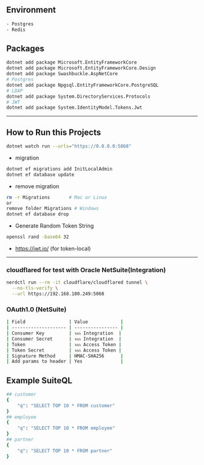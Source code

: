 ## Environment
```bash
- Postgres
- Redis
```

## Packages
```bash
dotnet add package Microsoft.EntityFrameworkCore
dotnet add package Microsoft.EntityFrameworkCore.Design
dotnet add package Swashbuckle.AspNetCore
# Postgres
dotnet add package Npgsql.EntityFrameworkCore.PostgreSQL
# LDAP
dotnet add package System.DirectoryServices.Protocols
# JWT
dotnet add package System.IdentityModel.Tokens.Jwt
```
---
## How to Run this Projects
```bash
dotnet watch run --urls="https://0.0.0.0:5068"
```
* migration
```bash
dotnet ef migrations add InitLocalAdmin
dotnet ef database update
```
* remove migration
```bash
rm -r Migrations       # Mac or Linux
or
remove folder Migrations # Windows
dotnet ef database drop
```
* Generate Random Token String
```bash
openssl rand -base64 32
```
* https://jwt.io/ (for token-local)
---
### cloudflared for test with Oracle NetSuite(Integration)
```bash
nerdctl run --rm -it cloudflare/cloudflared tunnel \
  --no-tls-verify \
  --url https://192.168.100.249:5068
```

### OAuth1.0 (NetSuite)
```bash
| Field                | Value            |
| -------------------- | ---------------- |
| Consumer Key         | จาก Integration  |
| Consumer Secret      | จาก Integration  |
| Token                | จาก Access Token |
| Token Secret         | จาก Access Token |
| Signature Method     | HMAC-SHA256      |
| Add params to header | Yes              |
```

## Example SuiteQL
```bash
## customer
{
    "q": "SELECT TOP 10 * FROM customer"
}
## employee
{
    "q": "SELECT TOP 10 * FROM employee"
}
## partner
{
    "q": "SELECT TOP 10 * FROM partner"
}
```